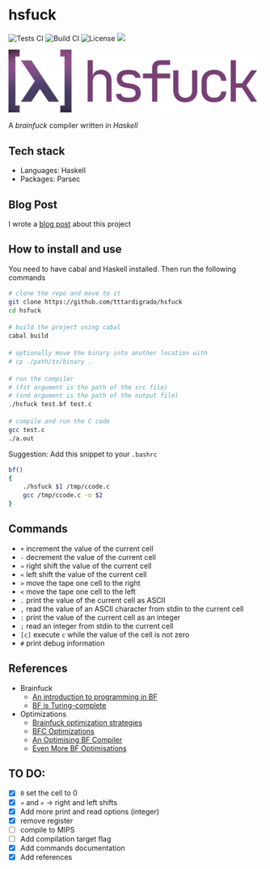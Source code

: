 # hsfuck
![Tests CI](https://github.com/tttardigrado/hsfuck/actions/workflows/tests.yml/badge.svg)
![Build CI](https://github.com/tttardigrado/hsfuck/actions/workflows/haskell.yml/badge.svg)
![License](https://img.shields.io/github/license/tttardigrado/hsfuck)
<a href="https://twitter.com/intent/tweet?text=Check%20out%20hsfuck%20by%20%40_tardigrado_%20https%3A%2F%2Fgithub.com%2Ftttardigrado%2Fhsfuck 😁"><img src="https://img.shields.io/twitter/url?style=social&url=https%3A%2F%2Fgithub.com%2Ftttardigrado%2Fhsfuck"></a>

![Logo](./Logo.png)

A _brainfuck_ compiler written in _Haskell_

## Tech stack
* Languages: Haskell
* Packages: Parsec

## Blog Post
I wrote a [blog post](https://tttardigrado.github.io/posts/hsfuck/) about this project

## How to install and use
You need to have cabal and Haskell installed. Then run the following commands

```sh
# clone the repo and move to it
git clone https://github.com/tttardigrado/hsfuck
cd hsfuck

# build the project using cabal
cabal build

# optionally move the binary into another location with
# cp ./path/to/binary .

# run the compiler
# (fst argument is the path of the src file)
# (snd argument is the path of the output file)
./hsfuck test.bf test.c

# compile and run the C code
gcc test.c
./a.out
```

Suggestion: Add this snippet to your `.bashrc`
```sh
bf()
{
    ./hsfuck $1 /tmp/ccode.c
    gcc /tmp/ccode.c -o $2
}
```

## Commands
* `+` increment the value of the current cell
* `-` decrement the value of the current cell
* `»` right shift the value of the current cell
* `«` left shift the value of the current cell
* `>` move the tape one cell to the right
* `<` move the tape one cell to the left
* `.` print the value of the current cell as ASCII
* `,` read the value of an ASCII character from stdin to the current cell
* `:` print the value of the current cell as an integer
* `;` read an integer from stdin to the current cell
* `[c]` execute `c` while the value of the cell is not zero
* `#` print debug information

## References
* Brainfuck
    * [An introduction to programming in BF](https://www.iwriteiam.nl/Ha_bf_intro.html)
    * [BF is Turing-complete](https://www.iwriteiam.nl/Ha_bf_Turing.html)
* Optimizations
    * [Brainfuck optimization strategies](http://calmerthanyouare.org/2015/01/07/optimizing-brainfuck.html)
    * [BFC Optimizations](https://bfc.wilfred.me.uk/docs/optimisations)
    * [An Optimising BF Compiler](https://www.wilfred.me.uk/blog/2015/08/29/an-optimising-bf-compiler/)
    * [Even More BF Optimisations](https://www.wilfred.me.uk/blog/2015/10/18/even-more-bf-optimisations/)

## TO DO:
- [X] `0` set the cell to 0
- [X] `»` and `«` -> right and left shifts
- [X] Add more print and read options (integer)
- [X] remove register
- [ ] compile to MIPS
- [ ] Add compilation target flag
- [X] Add commands documentation
- [X] Add references
